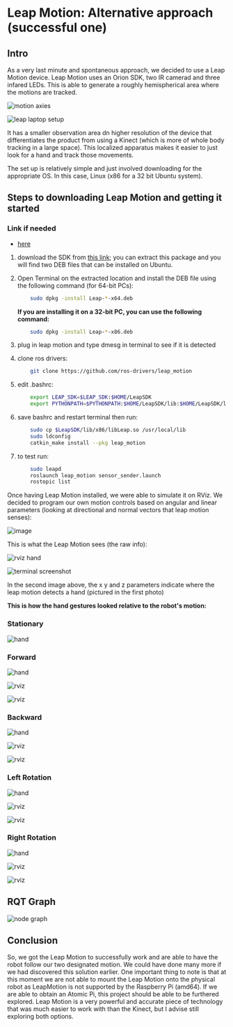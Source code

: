 ﻿# Leap Motion: Alternative approach (successful one)  

## Intro

As a very last minute and spontaneous approach, we decided to use a Leap Motion device. Leap Motion uses an Orion SDK, two IR camerad and three infared LEDs. This is able to generate a roughly hemispherical area where the motions are tracked.

![motion axies](../images/leap.png)

![leap laptop setup](../images/setup.png)

It has a smaller observation area dn higher resolution of the device that differentiates the product from using a Kinect (which is more of whole body tracking in a large space). This localized apparatus makes it easier to just look for a hand and track those movements.

The set up is relatively simple and just involved downloading for the appropriate OS. In this case, Linux (x86 for a 32 bit Ubuntu system).  

## Steps to downloading Leap Motion and getting it started

### Link if needed

- [here](https://www.leapmotion.com/setup/desktop/linux/)

1. download the SDK from [this link](https://www.leapmotion.com/setup/linux); you can extract this package and you will find two DEB files that can be installed on Ubuntu.
2. Open Terminal on the extracted location and install the DEB file using the following command (for 64-bit PCs):

    ```sh
        sudo dpkg -install Leap-*-x64.deb
    ```

    **If you are installing it on a 32-bit PC, you can use the following command:**

    ```sh
        sudo dpkg -install Leap-*-x86.deb
    ```

3. plug in leap motion and type dmesg in terminal to see if it is detected

4. clone ros drivers:

    ```sh
        git clone https://github.com/ros-drivers/leap_motion
    ```

5. edit .bashrc:

    ```sh
        export LEAP_SDK=$LEAP_SDK:$HOME/LeapSDK
        export PYTHONPATH=$PYTHONPATH:$HOME/LeapSDK/lib:$HOME/LeapSDK/lib/x64
    ```

6. save bashrc and restart terminal then run:

    ``` sh
        sudo cp $LeapSDK/lib/x86/libLeap.so /usr/local/lib
        sudo ldconfig
        catkin_make install --pkg leap_motion
    ```

7. to test run:

    ``` sh
        sudo leapd
        roslaunch leap_motion sensor_sender.launch
        rostopic list
    ```

Once having Leap Motion installed, we were able to simulate it on RViz. We decided to program our own motion controls based on angular and linear parameters (looking at directional and normal vectors that leap motion senses):

![image](../images/code.png)

This is what the Leap Motion sees (the raw info):

![rviz hand](../images/leapmotionss.png)

![terminal screenshot](../images/leapmotionss2.png)

In the second image above, the x y and z parameters indicate where the leap motion detects a hand (pictured in the first photo)

**This is how the hand gestures looked relative to the robot's motion:**

### Stationary

![hand](../images/stat.png)

### Forward

![hand](../images/forward.jpg)

![rviz](../images/forward2.png)

![rviz](../images/forward3.png)

### Backward

![hand](../images/backwards.png)

![rviz](../images/backwards2.png)

![rviz](../images/backwards3.png)

### Left Rotation

![hand](../images/left.png)

![rviz](../images/left2.png)

![rviz](../images/left3.png)

### Right Rotation

![hand](../images/right.png)

![rviz](../images/right2.png)

![rviz](../images/right3.png)

## RQT Graph

![node graph](../images/leapmotionss3.png)

## **Conclusion**

So, we got the Leap Motion to successfully work and are able to have the robot follow our two designated motion. We could have done many more if we had discovered this solution earlier. One important thing to note is that at this moment we are not able to mount the Leap Motion onto the physical robot as LeapMotion is not supported by the Raspberry Pi (amd64). If we are able to obtain an Atomic Pi, this project should be able to be furthered explored. Leap Motion is a very powerful and accurate piece of technology that was much easier to work with than the Kinect, but I advise still exploring both options.

